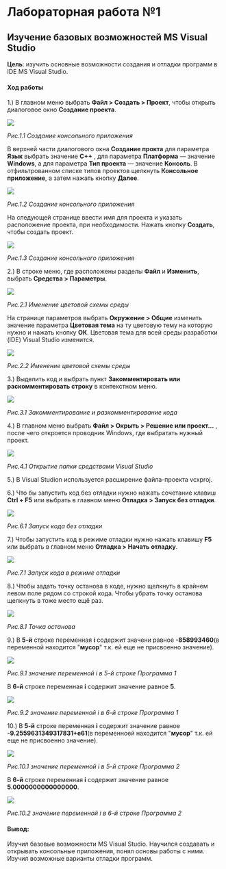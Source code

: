 # Лабораторная работа №1  

## Изучение базовых возможностей MS Visual Studio

**Цель**: изучить основные возможности создания и отладки программ в IDE MS Visual Studio.
#### Ход работы

1.) В главном меню выбрать **Файл > Создать > Проект**, чтобы открыть диалоговое окно **Создание проекта**.

![](https://raw.githubusercontent.com/M-850/Task.1_1/master/Image/Im.1.png)

*Рис.1.1 Создание консольного приложения*

В верхней части диалогового окна **Создание прокта** для параметра **Язык** выбрать значение **C++** , для параметра **Платформа** — значение **Windows**, а для параметра **Тип проекта** — значение **Консоль**. В отфильтрованном списке типов проектов щелкнуть **Консольное приложение**, а затем нажать кнопку **Далее**.

![](https://raw.githubusercontent.com/M-850/Task.1_1/master/Image/Im.1_2.png)

*Рис.1.2 Создание консольного приложения*

На следующей странице ввести имя для проекта и указать расположение проекта, при необходимости. Нажать кнопку **Создать**, чтобы создать проект.

![](https://raw.githubusercontent.com/M-850/Task.1_1/master/Image/Im.1_3.png)

*Рис.1.3 Создание консольного приложения*

 2.) В строке меню, где расположены разделы **Файл** и **Изменить**, выбрать **Средства > Параметры**.
 
 ![](https://raw.githubusercontent.com/M-850/Task.1_1/master/Image/Im.2_0.png)
 
 *Рис.2.1 Именение цветовой схемы среды*
 
 На странице параметров выбрать **Окружение  >  Общие** изменить значение параметра **Цветовая тема** на ту цветовую тему на которую нужно и нажать кнопку **ОК**. Цветовая тема для всей среды разработки (IDE) Visual Studio изменится.

 ![](https://raw.githubusercontent.com/M-850/Task.1_1/master/Image/Im.2_1.png)
  
 *Рис.2.2 Именение цветовой схемы среды*
 
 3.) Выделить код и выбрать пункт **Закомментировать или раскомментировать строку** в контекстном меню.

 ![](https://raw.githubusercontent.com/M-850/Task.1_1/master/Image/Im.3_0.png)

 
 *Рис.3.1 Закомментирование и разкомментирование кода*
 
 4.) В главном меню выбрать **Файл > Окрыть > Решение или проект...** , после чего откроется проводник Windows, где выбратать нужный проект.

 ![](https://raw.githubusercontent.com/M-850/Task.1_1/master/Image/Im.4_0.png)
  
 *Рис.4.1 Открытие папки средствами  Visual Studio*
 

 5.) В Visual Studion используется расширение файла-проекта vcxproj. 
 
 
 6.) Что бы запустить код без отладки нужно нажать сочетание клавиш **Ctrl + F5** или выбрать в главном меню **Отладка > Запуск без отладки**.

 ![](https://raw.githubusercontent.com/M-850/Task.1_1/master/Image/Im.6_0.png)
 
 *Рис.6.1 Запуск кода без отладки*
 
 7.) Чтобы запустить код в режиме отладки нужно нажать клавишу **F5** или выбрать в главном меню **Отладка > Начать отладку**.

 ![](https://raw.githubusercontent.com/M-850/Task.1_1/master/Image/Im.7_0.png)
 
 *Рис.7.1 Запуск кода в режиме отладки*
 
 8.)  Чтобы задать точку останова в коде, нужно щелкнуть в крайнем левом поле рядом со строкой кода. Чтобы убрать точку останова щелкнуть в тоже место ещё раз.

 ![](https://raw.githubusercontent.com/M-850/Task.1_1/master/Image/Im.8_0.PNG)
  
 *Рис.8.1 Точка останова*
 
 9.) В **5-й** строке переменная **i** содержит значени равное **-858993460**(в переменной находится "**мусор**" т.к. ей еще не присвоенно значение). 
 
 ![](https://raw.githubusercontent.com/M-850/Task.1_1/master/Image/Im.9_0.PNG)
 
  *Рис.9.1 значение переменной i в 5-й строке Программа 1*

 В **6-й** строке переменная **i** содержит значение равное **5**.
 
  ![](https://raw.githubusercontent.com/M-850/Task.1_1/master/Image/Im.9_1.PNG)
  
  *Рис.9.2 значение переменной i в 6-й строке Программа 1*

 10.) В **5-й** строке переменная **i** содержит значение равное **-9.2559631349317831+e61**(в переменноей находится "**мусор**" т.к. ей еще не присвоенно значение).
 
   ![](https://raw.githubusercontent.com/M-850/Task.1_1/master/Image/Im.10_0.PNG)
   
   *Рис.10.1 значение переменной i в 5-й строке Программа 2*
   
 В **6-й** строке переменная **i** содержит значение равное **5.0000000000000000**.

  ![](https://raw.githubusercontent.com/M-850/Task.1_1/master/Image/Im.10_1.PNG)
  
  *Рис.10.2 значение переменной i в 6-й строке Программа 2*
 
 #### Вывод:
 Изучил базовые возможности MS Visual Studio. Научился создавать и открывать консольные приложения, понял основы работы с ними. Изучил возможные варианты отладки программ.
 